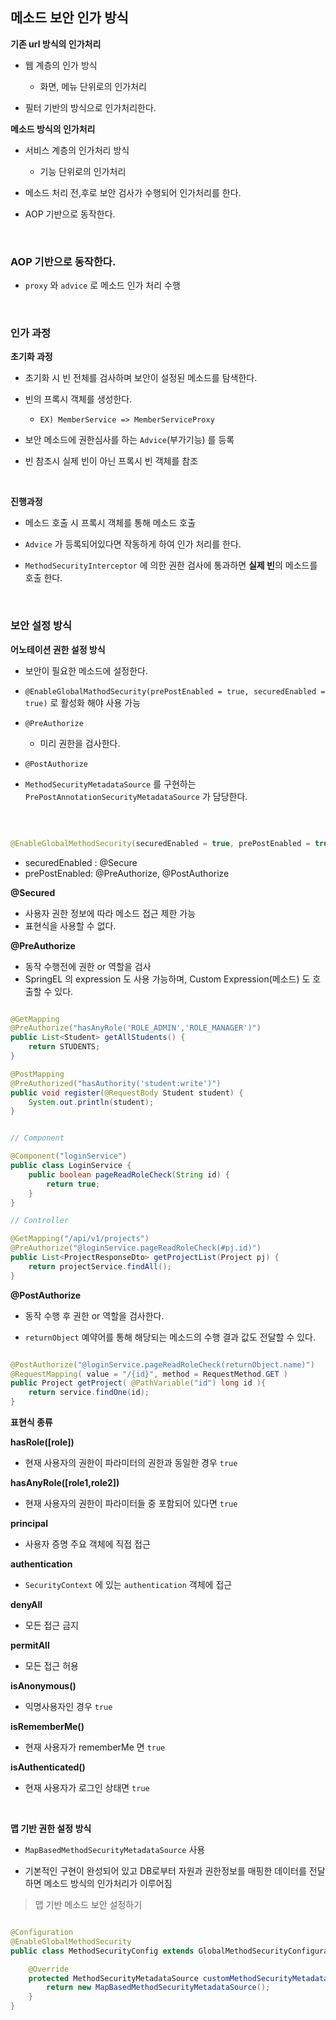 

## 메소드 보안 인가 방식


**기존 url 방식의 인가처리**

- 웹 계층의 인가 방식
	- 화면, 메뉴 단위로의 인가처리

- 필터 기반의 방식으로 인가처리한다.


**메소드 방식의 인가처리**

- 서비스 계층의 인가처리 방식
	- 기능 단위로의 인가처리

- 메소드 처리 전,후로 보안 검사가 수행되어 인가처리를 한다.

- AOP 기반으로 동작한다.

<br>

### AOP 기반으로 동작한다.

- `proxy` 와 `advice` 로 메소드 인가 처리 수행


<br>


### 인가 과정

**초기화 과정**

- 초기화 시 빈 전체를 검사하며 보안이 설정된 메소드를 탐색한다.

- 빈의 프록시 객체를 생성한다.
	- `EX) MemberService => MemberServiceProxy`

- 보안 메소드에 권한심사를 하는 `Advice`(부가기능) 를 등록

- 빈 참조시 실제 빈이 아닌 프록시 빈 객체를 참조




<br>

**진행과정**

- 메소드 호출 시 프록시 객체를 통해 메소드 호출

- `Advice` 가 등록되어있다면 작동하게 하여 인가 처리를 한다.

- `MethodSecurityInterceptor` 에 의한 권한 검사에 통과하면 **실제 빈**의 메소드를 호출 한다.


<br>





### 보안 설정 방식


**어노테이션 권한 설정 방식**

- 보안이 필요한 메소드에 설정한다.

- `@EnableGlobalMathodSecurity(prePostEnabled = true, securedEnabled = true)` 로 활성화 해야 사용 가능

- `@PreAuthorize`
	- 미리 권한을 검사한다.

- `@PostAuthorize`

- `MethodSecurityMetadataSource` 를 구현하는 `PrePostAnnotationSecurityMetadataSource` 가 담당한다.

<br>


```java

@EnableGlobalMethodSecurity(securedEnabled = true, prePostEnabled = true)

```

- securedEnabled : @Secure 
- prePostEnabled: @PreAuthorize, @PostAuthorize


**@Secured**

- 사용자 권한 정보에 따라 메소드 접근 제한 가능
- 표현식을 사용할 수 없다.


**@PreAuthorize**

- 동작 수행전에 권한 or 역할을 검사
- SpringEL 의 expression 도 사용 가능하며, Custom Expression(메소드) 도 호출할 수 있다.

```java

@GetMapping
@PreAuthorize("hasAnyRole('ROLE_ADMIN','ROLE_MANAGER')")
public List<Student> getAllStudents() {
	return STUDENTS;
}

@PostMapping
@PreAuthorized("hasAuthority('student:write')")
public void register(@RequestBody Student student) {
	System.out.println(student);
}

```

```java

// Component

@Component("loginService")
public class LoginService {
	public boolean pageReadRoleCheck(String id) {
		return true;
	}
}

// Controller

@GetMapping("/api/v1/projects")
@PreAuthorize("@loginService.pageReadRoleCheck(#pj.id)")
public List<ProjectResponseDto> getProjectList(Project pj) {
	return projectService.findAll();
}

```


**@PostAuthorize**

- 동작 수행 후 권한 or 역할을 검사한다.

- `returnObject` 예약어를 통해 해당되는 메소드의 수행 결과 값도 전달할 수 있다.


```java

@PostAuthorize("@loginService.pageReadRoleCheck(returnObject.name)")
@RequestMapping( value = "/{id}", method = RequestMethod.GET )
public Project getProject( @PathVariable("id") long id ){
    return service.findOne(id);
}

```


**표현식 종류**

**hasRole([role])**

- 현재 사용자의 권한이 파라미터의 권한과 동일한 경우 `true`

**hasAnyRole([role1,role2])**

- 현재 사용자의 권한이 파라미터들 중 포함되어 있다면 `true`

**principal**

- 사용자 증명 주요 객체에 직접 접근

**authentication**

- `SecurityContext` 에 있는 `authentication` 객체에 접근

**denyAll**

- 모든 접근 금지

**permitAll**

- 모든 접근 허용

**isAnonymous()**

- 익명사용자인 경우 `true`

**isRememberMe()**

- 현재 사용자가 rememberMe 면 `true`

**isAuthenticated()**

- 현재 사용자가 로그인 상태면 `true`




<br>



**맵 기반 권한 설정 방식**

- `MapBasedMethodSecurityMetadataSource` 사용

- 기본적인 구현이 완성되어 있고 DB로부터 자원과 권한정보를 매핑한 데이터를 전달하면 메소드 방식의 인가처리가 이루어짐


> 맵 기반 메소드 보안 설정하기

```java

@Configuration
@EnableGlobalMethodSecurity
public class MethodSecurityConfig extends GlobalMethodSecurityConfiguration {

	@Override
	protected MethodSecurityMetadataSource customMethodSecurityMetadataSource() {
		return new MapBasedMethodSecurityMetadataSource();
	}
}
```
